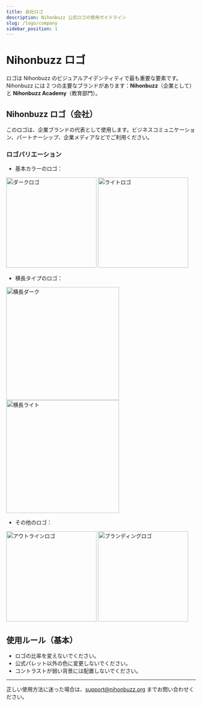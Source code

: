 ```yaml
---
title: 会社ロゴ
description: Nihonbuzz 公式ロゴの使用ガイドライン
slug: /logo/company
sidebar_position: 1
---
```


# Nihonbuzz ロゴ

ロゴは Nihonbuzz のビジュアルアイデンティティで最も重要な要素です。Nihonbuzz には 2 つの主要なブランドがあります：**Nihonbuzz**（企業として）と **Nihonbuzz Academy**（教育部門）。

## Nihonbuzz ロゴ（会社）

このロゴは、企業ブランドの代表として使用します。ビジネスコミュニケーション、パートナーシップ、企業メディアなどでご利用ください。

### ロゴバリエーション

- 基本カラーのロゴ：

<div class="preview-wrapper">
  <img src="/assets/Company/Nihonbuzz-Logo-Dark.png" alt="ダークロゴ" width="240"/>
  <img src="/assets/Company/Nihonbuzz-Logo-Light.png" alt="ライトロゴ" width="240"/>
</div>

- 横長タイプのロゴ：

<div class="preview-wrapper">
  <img src="/assets/Company/Nihonbuzz-Logo-Landscape-Dark.png" alt="横長ダーク" width="300"/>
  <img src="/assets/Company/Nihonbuzz-Logo-Landscape-Light.png" alt="横長ライト" width="300"/>
</div>

- その他のロゴ：

<div class="preview-wrapper">
  <img src="/assets/Company/Nihonbuzz-Logo-Outlined.png" alt="アウトラインロゴ" width="240"/>
  <img src="/assets/Company/Nihonbuzz-Logo-Branding.png" alt="ブランディングロゴ" width="240"/>
</div>

## 使用ルール（基本）

- ロゴの比率を変えないでください。
- 公式パレット以外の色に変更しないでください。
- コントラストが弱い背景には配置しないでください。

---

正しい使用方法に迷った場合は、[support@nihonbuzz.org](/hubungi-kami) までお問い合わせください。
